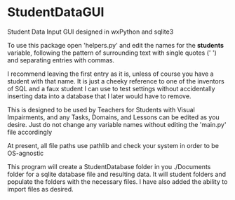 # StudentDataGUI

Student Data Input GUI designed in wxPython and sqlite3

To use this package open 'helpers.py' and edit the names for the **students** variable, following the pattern of surrounding text with single quotes (' ') and separating entries with commas. 

I recommend leaving the first entry as it is, unless of course you have a student with that name. It is just a cheeky reference to one of the inventors of SQL and a faux student I can use to test settings without accidentally inserting data into a database that I later would have to remove.

This is designed to be used by Teachers for Students with Visual Impairments, and any Tasks, Domains, and Lessons can be edited as you desire. Just do not change any variable names without editing the 'main.py' file
accordingly

At present, all file paths use pathlib and check your system in order to be OS-agnostic

This program will create a StudentDatabase folder in you ./Documents folder for a sqlite database file and resulting data. It will student folders and populate the folders with the necessary files. I have also added the ability to import files as desired. 
